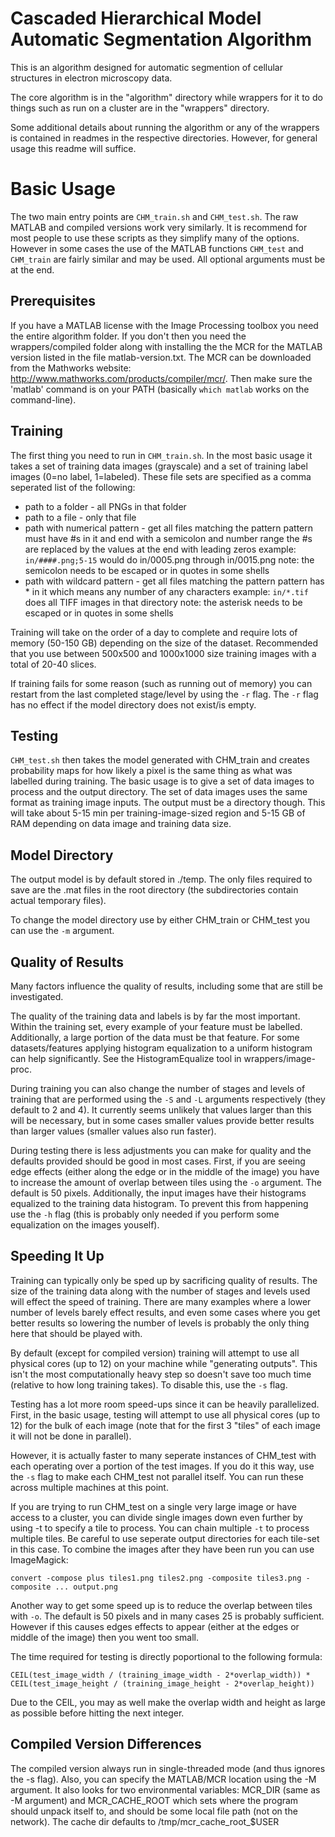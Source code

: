 Cascaded Hierarchical Model Automatic Segmentation Algorithm
============================================================
This is an algorithm designed for automatic segmention of cellular structures
in electron microscopy data.

The core algorithm is in the "algorithm" directory while wrappers for it to do
things such as run on a cluster are in the "wrappers" directory.

Some additional details about running the algorithm or any of the wrappers is
contained in readmes in the respective directories. However, for general usage
this readme will suffice.


Basic Usage
===========
The two main entry points are `CHM_train.sh` and `CHM_test.sh`. The raw MATLAB
and compiled versions work very similarly. It is recommend for most people to
use these scripts as they simplify many of the options. However in some cases
the use of the MATLAB functions `CHM_test` and `CHM_train` are fairly similar
and may be used. All optional arguments must be at the end.


Prerequisites
-------------
If you have a MATLAB license with the Image Processing toolbox you need the
entire algorithm folder. If you don't then you need the wrappers/compiled
folder along with installing the the MCR for the MATLAB version listed in the
file matlab-version.txt. The MCR can be downloaded from the Mathworks
website: http://www.mathworks.com/products/compiler/mcr/. Then make sure the
'matlab' command is on your PATH (basically `which matlab` works on the
command-line).


Training
--------
The first thing you need to run in `CHM_train.sh`. In the most basic usage it
takes a set of training data images (grayscale) and a set of training label
images (0=no label, 1=labeled). These file sets are specified as a comma
seperated list of the following:
 * path to a folder            - all PNGs in that folder
 * path to a file              - only that file
 * path with numerical pattern - get all files matching the pattern
     pattern must have #s in it and end with a semicolon and number range
     the #s are replaced by the values at the end with leading zeros
     example: `in/####.png;5-15` would do in/0005.png through in/0015.png
     note: the semicolon needs to be escaped or in quotes in some shells
 * path with wildcard pattern  - get all files matching the pattern
     pattern has * in it which means any number of any characters
     example: `in/*.tif` does all TIFF images in that directory
     note: the asterisk needs to be escaped or in quotes in some shells

Training will take on the order of a day to complete and require lots of
memory (50-150 GB) depending on the size of the dataset. Recommended that
you use between 500x500 and 1000x1000 size training images with a total of
20-40 slices.

If training fails for some reason (such as running out of memory) you can
restart from the last completed stage/level by using the `-r` flag. The `-r`
flag has no effect if the model directory does not exist/is empty.


Testing
-------
`CHM_test.sh` then takes the model generated with CHM_train and creates
probability maps for how likely a pixel is the same thing as what was labelled
during training. The basic usage is to give a set of data images to process and
the output directory. The set of data images uses the same format as training
image inputs. The output must be a directory though. This will take about 5-15
min per training-image-sized region and 5-15 GB of RAM depending on data image
and training data size.


Model Directory
---------------
The output model is by default stored in ./temp. The only files required to
save are the .mat files in the root directory (the subdirectories contain
actual temporary files).

To change the model directory use by either CHM_train or CHM_test you can use
the `-m` argument.


Quality of Results
------------------
Many factors influence the quality of results, including some that are still be
investigated.

The quality of the training data and labels is by far the most important.
Within the training set, every example of your feature must be labelled.
Additionally, a large portion of the data must be that feature. For some
datasets/features applying histogram equalization to a uniform histogram can
help significantly. See the HistogramEqualize tool in wrappers/image-proc.

During training you can also change the number of stages and levels of training
that are performed using the `-S` and `-L` arguments respectively (they default
to 2 and 4). It currently seems unlikely that values larger than this will be
necessary, but in some cases smaller values provide better results than
larger values (smaller values also run faster).

During testing there is less adjustments you can make for quality and the
defaults provided should be good in most cases. First, if you are seeing edge
effects (either along the edge or in the middle of the image) you have to
increase the amount of overlap between tiles using the `-o` argument. The
default is 50 pixels. Additionally, the input images have their histograms
equalized to the training data histogram. To prevent this from happening use
the `-h` flag (this is probably only needed if you perform some equalization on
the images youself).


Speeding It Up
--------------
Training can typically only be sped up by sacrificing quality of results. The
size of the training data along with the number of stages and levels used will
effect the speed of training. There are many examples where a lower number of
levels barely effect results, and even some cases where you get better results
so lowering the number of levels is probably the only thing here that should
be played with.

By default (except for compiled version) training will attempt to use all
physical cores (up to 12) on your machine while "generating outputs". This
isn't the most computationally heavy step so doesn't save too much time
(relative to how long training takes). To disable this, use the `-s` flag.

Testing has a lot more room speed-ups since it can be heavily parallelized.
First, in the basic usage, testing will attempt to use all physical cores (up
to 12) for the bulk of each image (note that for the first 3 "tiles" of each
image it will not be done in parallel).

However, it is actually faster to many seperate instances of CHM_test with each
operating over a portion of the test images. If you do it this way, use the
`-s` flag to make each CHM_test not parallel itself. You can run these across
multiple machines at this point.

If you are trying to run CHM_test on a single very large image or have access
to a cluster, you can divide single images down even further by using -t to
specify a tile to process. You can chain multiple `-t` to process multiple
tiles. Be careful to use seperate output directories for each tile-set in this
case. To combine the images after they have been run you can use ImageMagick:

    convert -compose plus tiles1.png tiles2.png -composite tiles3.png -composite ... output.png

Another way to get some speed up is to reduce the overlap between tiles with
`-o`. The default is 50 pixels and in many cases 25 is probably sufficient.
However if this causes edges effects to appear (either at the edges or middle
of the image) then you went too small.

The time required for testing is directly poportional to the following formula:

    CEIL(test_image_width / (training_image_width - 2*overlap_width)) * CEIL(test_image_height / (training_image_height - 2*overlap_height))

Due to the CEIL, you may as well make the overlap width and height as large as
possible before hitting the next integer.


Compiled Version Differences
----------------------------
The compiled version always run in single-threaded mode (and thus ignores the
-s flag). Also, you can specify the MATLAB/MCR location using the -M argument.
It also looks for two environmental variables: MCR_DIR (same as -M argument)
and MCR_CACHE_ROOT which sets where the program should unpack itself to, and
should be some local file path (not on the network). The cache dir defaults to
/tmp/mcr_cache_root_$USER
